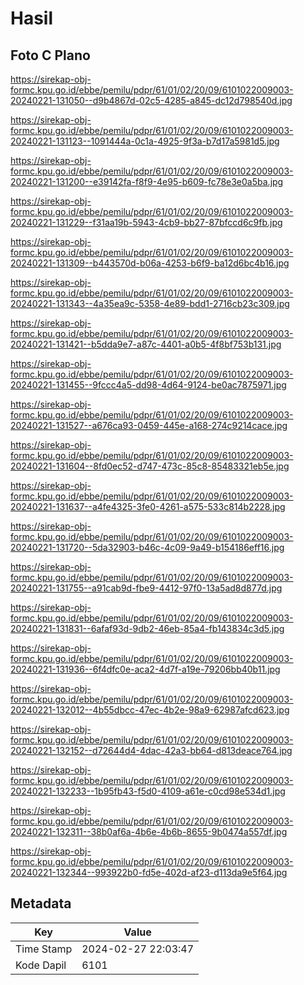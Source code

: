 # Hasil

## Foto C Plano

https://sirekap-obj-formc.kpu.go.id/ebbe/pemilu/pdpr/61/01/02/20/09/6101022009003-20240221-131050--d9b4867d-02c5-4285-a845-dc12d798540d.jpg

https://sirekap-obj-formc.kpu.go.id/ebbe/pemilu/pdpr/61/01/02/20/09/6101022009003-20240221-131123--1091444a-0c1a-4925-9f3a-b7d17a5981d5.jpg

https://sirekap-obj-formc.kpu.go.id/ebbe/pemilu/pdpr/61/01/02/20/09/6101022009003-20240221-131200--e39142fa-f8f9-4e95-b609-fc78e3e0a5ba.jpg

https://sirekap-obj-formc.kpu.go.id/ebbe/pemilu/pdpr/61/01/02/20/09/6101022009003-20240221-131229--f31aa19b-5943-4cb9-bb27-87bfccd6c9fb.jpg

https://sirekap-obj-formc.kpu.go.id/ebbe/pemilu/pdpr/61/01/02/20/09/6101022009003-20240221-131309--b443570d-b06a-4253-b6f9-ba12d6bc4b16.jpg

https://sirekap-obj-formc.kpu.go.id/ebbe/pemilu/pdpr/61/01/02/20/09/6101022009003-20240221-131343--4a35ea9c-5358-4e89-bdd1-2716cb23c309.jpg

https://sirekap-obj-formc.kpu.go.id/ebbe/pemilu/pdpr/61/01/02/20/09/6101022009003-20240221-131421--b5dda9e7-a87c-4401-a0b5-4f8bf753b131.jpg

https://sirekap-obj-formc.kpu.go.id/ebbe/pemilu/pdpr/61/01/02/20/09/6101022009003-20240221-131455--9fccc4a5-dd98-4d64-9124-be0ac7875971.jpg

https://sirekap-obj-formc.kpu.go.id/ebbe/pemilu/pdpr/61/01/02/20/09/6101022009003-20240221-131527--a676ca93-0459-445e-a168-274c9214cace.jpg

https://sirekap-obj-formc.kpu.go.id/ebbe/pemilu/pdpr/61/01/02/20/09/6101022009003-20240221-131604--8fd0ec52-d747-473c-85c8-85483321eb5e.jpg

https://sirekap-obj-formc.kpu.go.id/ebbe/pemilu/pdpr/61/01/02/20/09/6101022009003-20240221-131637--a4fe4325-3fe0-4261-a575-533c814b2228.jpg

https://sirekap-obj-formc.kpu.go.id/ebbe/pemilu/pdpr/61/01/02/20/09/6101022009003-20240221-131720--5da32903-b46c-4c09-9a49-b154186eff16.jpg

https://sirekap-obj-formc.kpu.go.id/ebbe/pemilu/pdpr/61/01/02/20/09/6101022009003-20240221-131755--a91cab9d-fbe9-4412-97f0-13a5ad8d877d.jpg

https://sirekap-obj-formc.kpu.go.id/ebbe/pemilu/pdpr/61/01/02/20/09/6101022009003-20240221-131831--6afaf93d-9db2-46eb-85a4-fb143834c3d5.jpg

https://sirekap-obj-formc.kpu.go.id/ebbe/pemilu/pdpr/61/01/02/20/09/6101022009003-20240221-131936--6f4dfc0e-aca2-4d7f-a19e-79206bb40b11.jpg

https://sirekap-obj-formc.kpu.go.id/ebbe/pemilu/pdpr/61/01/02/20/09/6101022009003-20240221-132012--4b55dbcc-47ec-4b2e-98a9-62987afcd623.jpg

https://sirekap-obj-formc.kpu.go.id/ebbe/pemilu/pdpr/61/01/02/20/09/6101022009003-20240221-132152--d72644d4-4dac-42a3-bb64-d813deace764.jpg

https://sirekap-obj-formc.kpu.go.id/ebbe/pemilu/pdpr/61/01/02/20/09/6101022009003-20240221-132233--1b95fb43-f5d0-4109-a61e-c0cd98e534d1.jpg

https://sirekap-obj-formc.kpu.go.id/ebbe/pemilu/pdpr/61/01/02/20/09/6101022009003-20240221-132311--38b0af6a-4b6e-4b6b-8655-9b0474a557df.jpg

https://sirekap-obj-formc.kpu.go.id/ebbe/pemilu/pdpr/61/01/02/20/09/6101022009003-20240221-132344--993922b0-fd5e-402d-af23-d113da9e5f64.jpg


## Metadata

| Key        | Value               |
| ---------- | ------------------- |
| Time Stamp | 2024-02-27 22:03:47 |
| Kode Dapil | 6101                |



